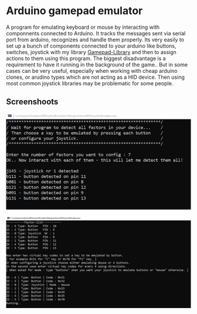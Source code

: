 # Arduino gamepad emulator

A program for emulating keyboard or mouse by interacting with componnents connected to Arduino.
It tracks the messages sent via serial port from arduino, recognizes and handle them properly.
Its very easily to set up a bunch of components connected to your arduino like buttons, switches, joystick
with my library [Gamepad-Library](https://github.com/09pawel0898/arduino-gamepad-lib "Gamepad-Library") and then to assign actions to them using this program.
The biggest disadvantage is a requirement to have it running in the background of the game..
But in some cases can be very useful, especially when working with cheap arduino clones, or arudino types
which are not acting as a HID device. Then using most common joystick libraries may be problematic for 
some people.

## Screenshoots

![ScreenShot](screens/scr2.png)

![ScreenShot](screens/scr1.jpg)

